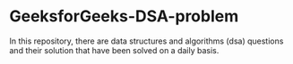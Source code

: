 # GeeksforGeeks-DSA-problem
In this repository, there are data structures and algorithms (dsa) questions and their solution that have been solved on a daily basis.
